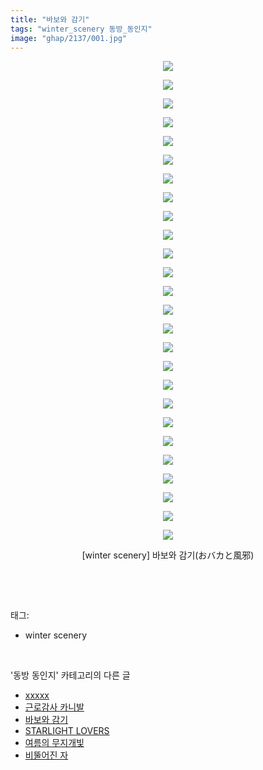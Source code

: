 ```yaml
---
title: "바보와 감기"
tags: "winter_scenery 동방_동인지"
image: "ghap/2137/001.jpg"
---
```

<div class="article">
<p style="text-align: center; clear: none; float: none;"><img src="{{ site.nasurl }}/ghap/2137/001.jpg"/></p>
<p style="text-align: center; clear: none; float: none;"><img src="{{ site.nasurl }}/ghap/2137/002.jpg"/></p>
<p style="text-align: center; clear: none; float: none;"><img src="{{ site.nasurl }}/ghap/2137/003.jpg"/></p>
<p style="text-align: center; clear: none; float: none;"><img src="{{ site.nasurl }}/ghap/2137/004.jpg"/></p>
<p style="text-align: center; clear: none; float: none;"><img src="{{ site.nasurl }}/ghap/2137/005.jpg"/></p>
<p style="text-align: center; clear: none; float: none;"><img src="{{ site.nasurl }}/ghap/2137/006.jpg"/></p>
<p style="text-align: center; clear: none; float: none;"><img src="{{ site.nasurl }}/ghap/2137/007.jpg"/></p>
<p style="text-align: center; clear: none; float: none;"><img src="{{ site.nasurl }}/ghap/2137/008.jpg"/></p>
<p style="text-align: center; clear: none; float: none;"><img src="{{ site.nasurl }}/ghap/2137/009.jpg"/></p>
<p style="text-align: center; clear: none; float: none;"><img src="{{ site.nasurl }}/ghap/2137/010.jpg"/></p>
<p style="text-align: center; clear: none; float: none;"><img src="{{ site.nasurl }}/ghap/2137/011.jpg"/></p>
<p style="text-align: center; clear: none; float: none;"><img src="{{ site.nasurl }}/ghap/2137/012.jpg"/></p>
<p style="text-align: center; clear: none; float: none;"><img src="{{ site.nasurl }}/ghap/2137/013.jpg"/></p>
<p style="text-align: center; clear: none; float: none;"><img src="{{ site.nasurl }}/ghap/2137/014.jpg"/></p>
<p style="text-align: center; clear: none; float: none;"><img src="{{ site.nasurl }}/ghap/2137/015.jpg"/></p>
<p style="text-align: center; clear: none; float: none;"><img src="{{ site.nasurl }}/ghap/2137/016.jpg"/></p>
<p style="text-align: center; clear: none; float: none;"><img src="{{ site.nasurl }}/ghap/2137/017.jpg"/></p>
<p style="text-align: center; clear: none; float: none;"><img src="{{ site.nasurl }}/ghap/2137/018.jpg"/></p>
<p style="text-align: center; clear: none; float: none;"><img src="{{ site.nasurl }}/ghap/2137/019.jpg"/></p>
<p style="text-align: center; clear: none; float: none;"><img src="{{ site.nasurl }}/ghap/2137/020.jpg"/></p>
<p style="text-align: center; clear: none; float: none;"><img src="{{ site.nasurl }}/ghap/2137/021.jpg"/></p>
<p style="text-align: center; clear: none; float: none;"><img src="{{ site.nasurl }}/ghap/2137/022.jpg"/></p>
<p style="text-align: center; clear: none; float: none;"><img src="{{ site.nasurl }}/ghap/2137/023.jpg"/></p>
<p style="text-align: center; clear: none; float: none;"><img src="{{ site.nasurl }}/ghap/2137/024.jpg"/></p>
<p style="text-align: center; clear: none; float: none;"><img src="{{ site.nasurl }}/ghap/2137/025.jpg"/></p>
<p style="text-align: center; clear: none; float: none;"><img src="{{ site.nasurl }}/ghap/2137/026.jpg"/></p>
<p style="text-align: center; clear: none; float: none;">[winter scenery] 바보와 감기(おバカと風邪)</p>
<p><br/></p>
</div><br/>
<div class="tagTrail">
<p>태그: </p>
<ul>
<li>winter scenery</li>
</ul>
</div><br/>
<div class="another">
<p>'동방 동인지' 카테고리의 다른 글</p>
<ul>
<li><a href="/2016-09-12-ghap_2139">xxxxx</a></li>
<li><a href="/2016-09-12-ghap_2138">근로감사 카니발</a></li>
<li><a href="/2016-09-12-ghap_2137">바보와 감기</a></li>
<li><a href="/2016-09-12-ghap_2129">STARLIGHT LOVERS</a></li>
<li><a href="/2016-09-12-ghap_2128">여름의 무지개빛</a></li>
<li><a href="/2016-09-11-ghap_2127">비뚤어진 자</a></li>
</ul>
</div><br/>
<div class="cb_module cb_fluid">
<div class="cb_wrt cb_profile">
</div><!-- commentList close -->
</div><br/>

